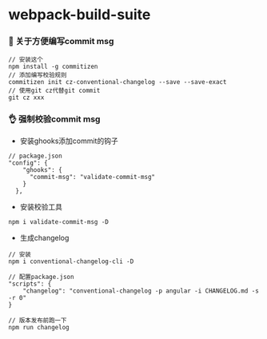 # webpack-build-suite
### 🎉 关于方便编写commit msg

```
// 安装这个
npm install -g commitizen
// 添加编写校验规则
commitizen init cz-conventional-changelog --save --save-exact
// 使用git cz代替git commit
git cz xxx
```

### 👌 强制校验commit msg

- 安装ghooks添加commit的钩子

```
// package.json
"config": {
    "ghooks": {
      "commit-msg": "validate-commit-msg"
    }
  },
```

- 安装校验工具

```
npm i validate-commit-msg -D
```

- 生成changelog

```
// 安装
npm i conventional-changelog-cli -D

// 配置package.json
"scripts": {
    "changelog": "conventional-changelog -p angular -i CHANGELOG.md -s -r 0"
}

// 版本发布前跑一下
npm run changelog
```

